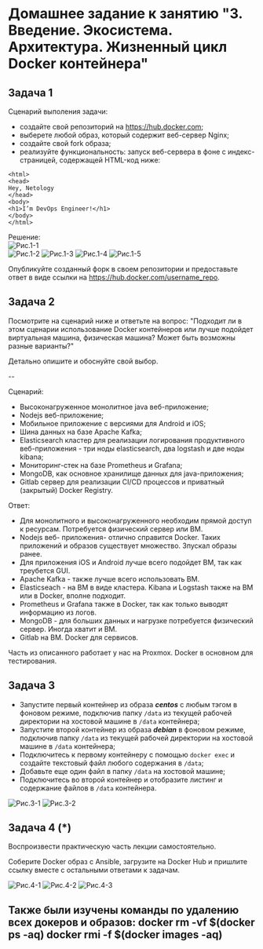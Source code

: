 
# Домашнее задание к занятию "3. Введение. Экосистема. Архитектура. Жизненный цикл Docker контейнера"

## Задача 1

Сценарий выполения задачи:

- создайте свой репозиторий на https://hub.docker.com;
- выберете любой образ, который содержит веб-сервер Nginx;
- создайте свой fork образа;
- реализуйте функциональность:
запуск веб-сервера в фоне с индекс-страницей, содержащей HTML-код ниже:
```
<html>
<head>
Hey, Netology
</head>
<body>
<h1>I’m DevOps Engineer!</h1>
</body>
</html>
```
Решение:  
![Рис.1-1](https://github.com/sasha047/devops-netology/blob/main/dz5-3/img/1-1.png)  
![Рис.1-2](https://github.com/sasha047/devops-netology/blob/main/dz5-3/img/1-2.png)
![Рис.1-3](https://github.com/sasha047/devops-netology/blob/main/dz5-3/img/1-3.png)
![Рис.1-4](https://github.com/sasha047/devops-netology/blob/main/dz5-3/img/1-4.png)
![Рис.1-5](https://github.com/sasha047/devops-netology/blob/main/dz5-3/img/1-5.png)

Опубликуйте созданный форк в своем репозитории и предоставьте ответ в виде ссылки на https://hub.docker.com/username_repo.

## Задача 2

Посмотрите на сценарий ниже и ответьте на вопрос:
"Подходит ли в этом сценарии использование Docker контейнеров или лучше подойдет виртуальная машина, физическая машина? Может быть возможны разные варианты?"

Детально опишите и обоснуйте свой выбор.

--

Сценарий:

- Высоконагруженное монолитное java веб-приложение;
- Nodejs веб-приложение;
- Мобильное приложение c версиями для Android и iOS;
- Шина данных на базе Apache Kafka;
- Elasticsearch кластер для реализации логирования продуктивного веб-приложения - три ноды elasticsearch, два logstash и две ноды kibana;
- Мониторинг-стек на базе Prometheus и Grafana;
- MongoDB, как основное хранилище данных для java-приложения;
- Gitlab сервер для реализации CI/CD процессов и приватный (закрытый) Docker Registry.

Ответ:  
* Для монолитного и высоконагруженного необходим прямой доступ к ресурсам. Потребуется физический сервер или ВМ.  
* Nodejs веб- приложения- отлично справится Docker. Таких приложений и образов существует множество. Зпускал образы ранее.  
* Для приложения iOS и Android лучше всего подойдет ВМ, так как треубется GUI.  
* Apache Kafka - также лучше всего использовать ВМ.  
* Elasticseach - на ВМ в виде кластера. Kibana и Logstash также на ВМ или в Docker, вполне подходит.  
* Prometheus и Grafana также в Docker, так как только выводят информацию из логов.  
* MongoDB - для больших данных и нагрузке потребуется физический сервер. Иногда хватит и ВМ.  
* Gitlab на ВМ. Docker для сервисов.  

Часть из описанного работает у нас на Proxmox. Docker в основном для тестирования.

## Задача 3

- Запустите первый контейнер из образа ***centos*** c любым тэгом в фоновом режиме, подключив папку ```/data``` из текущей рабочей директории на хостовой машине в ```/data``` контейнера;
- Запустите второй контейнер из образа ***debian*** в фоновом режиме, подключив папку ```/data``` из текущей рабочей директории на хостовой машине в ```/data``` контейнера;
- Подключитесь к первому контейнеру с помощью ```docker exec``` и создайте текстовый файл любого содержания в ```/data```;
- Добавьте еще один файл в папку ```/data``` на хостовой машине;
- Подключитесь во второй контейнер и отобразите листинг и содержание файлов в ```/data``` контейнера.

![Рис.3-1](https://github.com/sasha047/devops-netology/blob/main/dz5-3/img/3-1.png)
![Рис.3-2](https://github.com/sasha047/devops-netology/blob/main/dz5-3/img/3-2.png)

## Задача 4 (*)

Воспроизвести практическую часть лекции самостоятельно.

Соберите Docker образ с Ansible, загрузите на Docker Hub и пришлите ссылку вместе с остальными ответами к задачам.

![Рис.4-1](https://github.com/sasha047/devops-netology/blob/main/dz5-3/img/4-1.png)
![Рис.4-2](https://github.com/sasha047/devops-netology/blob/main/dz5-3/img/4-2.png)
![Рис.4-3](https://github.com/sasha047/devops-netology/blob/main/dz5-3/img/4-3.png)

Также были изучены команды по удалению всех докеров и образов:
docker rm -vf $(docker ps -aq)
docker rmi -f $(docker images -aq)
---
